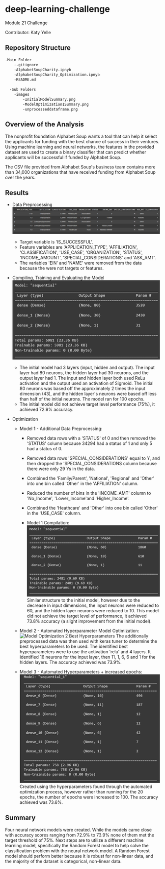 # deep-learning-challenge
Module 21 Challenge

Contributor: Katy Yelle

## Repository Structure
    -Main Folder
        -.gitignore
        -AlphabetSoupCharity.ipnyb
        -AlphabetSoupCharity_Optimization.ipnyb
        -README.md

      -Sub Folders
        -images
            -InitialModelSummary.png
            -ModelOptimization1Summary.png
            -unprocesseddataframe.png

## Overview of the Analysis
The nonprofit foundation Alphabet Soup wants a tool that can help it select the applicants for funding with the best chance of success in their ventures. Using machine learning and neural networks, the features in the provided dataset are used to create a binary classifier that can predict whether applicants will be successful if funded by Alphabet Soup. 

The CSV file provided from Alphabet Soup's business team contains more than 34,000 organizations that have received funding from Alphabet Soup over the years. 

## Results

* Data Preprocessing <br>
![Unprocessed Dataframe](/images/unprocesseddataframe.png "Unprocessed Dataframe") 

  * Target variable is 'IS_SUCCESSFUL'. 
  * Feature variables are 'APPLICATION_TYPE', 'AFFILIATION', 'CLASSIFICATION', 'USE_CASE', 'ORGANIZATION', 'STATUS', 'INCOME_AMOUNT', 'SPECIAL_CONSIDERATIONS' and 'ASK_AMT'.
  * The variables 'EIN' and 'NAME' were removed from the data because the were not targets or features. 

* Compiling, Training and Evaluating the Model<br>
![Initial Model Summary](/images/InitialModelSummary.png "Initial Model Summary") 
  * The initial model had 3 layers (input, hidden and output).  The input layer had 80 neurons, the hidden layer had 30 neurons, and the output layer had 1.  The input and hidden layer both used ReLu activation and the output used an activation of Sigmoid.  The initial 80 neurons was based off the approximately 2 times the input dimension (43), and the hidden layer's neurons were based off less than half of the initial neurons. The model ran for 100 epochs. 
  * The initial model did not achieve target level performance (75%), it achieved 72.9% accuracy. 

* Optimization
  * Model 1 - Additional Data Preprocessing:
      * Removed data rows with a 'STATUS' of 0 and then removed the 'STATUS' column because 34294 had a status of 1 and only 5 had a status of 0.
      * Removed data rows 'SPECIAL_CONSIDERATIONS' equal to Y, and then dropped the 'SPECIAL_CONSIDERATIONS column because there were only 29 Ys in the data. 
      * Combined the 'Family/Parent', 'National', 'Regional' and 'Other' into one bin called 'Other' in the 'AFFILIATION' column. 
      * Reduced the number of bins in the 'INCOME_AMT' column to 'No_Income', 'Lower_Income'and 'Higher_Income'. 
      * Combined the 'Heathcare' and 'Other' into one bin called 'Other' in the 'USE_CASE' column. 

      * Model 1 Compilation:<br>
      ![Model Optimization 1 Summary](/images/ModelOptimization1Summary.png "Model Optimization 1 Summary") 
      Similar structure to the initial model, however due to the decrease in input dimensions, the input neurons were reduced to 60, and the hidden layer neurons were reduced to 10. This model did not achieve the target level of performance, it achieved 73.8% accuracy (a slight improvement from the initial model). 
    
  * Model 2 - Automated Hyperparameter Model Optimization: <br>
  ![Model Optimization 2 Best Hyperparameters](/images/besthyperparameteres.png "Model Optimization 2 Best Hyperparameters") 
      The additionally preprocessed data was then used with keras tuner to determine the best hyperparameters to be used. The identified best hyperparameters were to use the activation 'relu' and 4 layers. It identified 16 neurons for the input layer, then 11, 1, 6, 6 and 1 for the hidden layers. The accuracy achieved was 73.9%.

  * Model 3 - Automated Hyperparameters + increased epochs: <br>
  ![Model Optimization 3 Summary](/images/ModelOptimization3Summary.png "Model Optimization 3 Summary") 
      Created using the hyperparameters found through the automated optimization process, however rather than running for the 20 epochs, the number of epochs were increased to 100. The accuracy achieved was 73.6%.


## Summary
Four neural network models were created.  While the models came close with accuracy scores ranging from 72.9% to 73.9% none of them met the target threshold of 75%. Next steps are to utilize a different machine learning model, specifically the Random Forest model to help solve the classification problem with the neural network model. A Random Forest model should perform better because it is robust for non-linear data, and the majority of the dataset is categorical, non-linear data.

